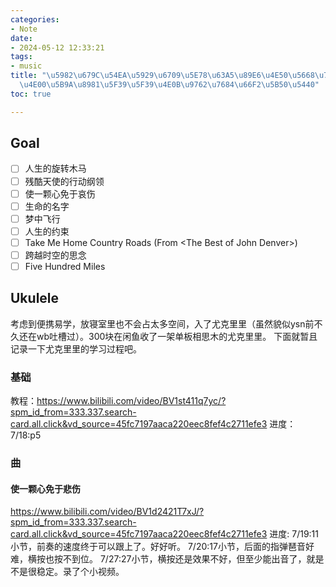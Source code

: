 ```yaml
---
categories:
- Note
date:
- 2024-05-12 12:33:21
tags:
- music
title: "\u5982\u679C\u54EA\u5929\u6709\u5E78\u63A5\u89E6\u4E50\u5668\u7684\u8BDD\uFF0C\
  \u4E00\u5B9A\u8981\u5F39\u5F39\u4E0B\u9762\u7684\u66F2\u5B50\u5440"
toc: true

---
```

## Goal
- [ ] 人生的旋转木马
- [ ] 残酷天使的行动纲领
- [ ] 使一颗心免于哀伤
- [ ] 生命的名字
- [ ] 梦中飞行
- [ ] 人生的约束
- [ ] Take Me Home Country Roads (From \<The Best of John Denver\>)
- [ ] 跨越时空的思念
- [ ] Five Hundred Miles

## Ukulele
考虑到便携易学，放寝室里也不会占太多空间，入了尤克里里（虽然貌似ysn前不久还在wb吐槽过）。300块在闲鱼收了一架单板相思木的尤克里里。
下面就暂且记录一下尤克里里的学习过程吧。
### 基础
教程：https://www.bilibili.com/video/BV1st411q7yc/?spm_id_from=333.337.search-card.all.click&vd_source=45fc7197aaca220eec8fef4c2711efe3
进度：
7/18:p5

### 曲
#### 使一颗心免于悲伤
https://www.bilibili.com/video/BV1d2421T7xJ/?spm_id_from=333.337.search-card.all.click&vd_source=45fc7197aaca220eec8fef4c2711efe3
进度:
7/19:11小节，前奏的速度终于可以跟上了。好好听。
7/20:17小节，后面的指弹琶音好难，横按也按不到位。
7/27:27小节，横按还是效果不好，但至少能出音了，就是不是很稳定。录了个小视频。
